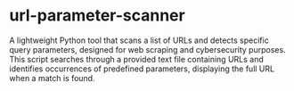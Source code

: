 # url-parameter-scanner
A lightweight Python tool that scans a list of URLs and detects specific query parameters, designed for web scraping and cybersecurity purposes. This script searches through a provided text file containing URLs and identifies occurrences of predefined parameters, displaying the full URL when a match is found.
